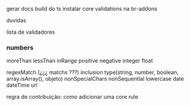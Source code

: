 gerar docs
build do ts
instalar core validations na br-addons

duvidas



lista de validadores

### numbers
moreThan
lessThan
inRange
positive
negative
integer
float

regexMatch (¿¿¿ matchs ???)
inclusion
type(string, number, boolean, array.isArray(), objeto)
nonSpecialChars
nonSequential
lowercase
date
dateTime
url

regra de contribuição:
como adicionar uma core rule




